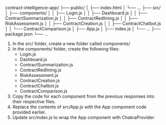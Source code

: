 contract-intelligence-app/
├── public/
│   ├── index.html
│   └── ...
├── src/
│   ├── components/
│   │   ├── Login.js
│   │   ├── Dashboard.js
│   │   ├── ContractSummarization.js
│   │   ├── ContractRedlining.js
│   │   ├── RiskAssessment.js
│   │   ├── ContractCreation.js
│   │   ├── ContractChatbot.js
│   │   └── ContractComparison.js
│   ├── App.js
│   ├── index.js
│   └── ...
├── package.json
└── ...

1. In the src/ folder, create a new folder called components/
2. In the components/ folder, create the following files:
   - Login.js
   - Dashboard.js
   - ContractSummarization.js
   - ContractRedlining.js
   - RiskAssessment.js
   - ContractCreation.js
   - ContractChatbot.js
   - ContractComparison.js
3. Copy the code for each component from the previous responses into their respective files.
4. Replace the contents of src/App.js with the App component code provided earlier.
5. Update src/index.js to wrap the App component with ChakraProvider: